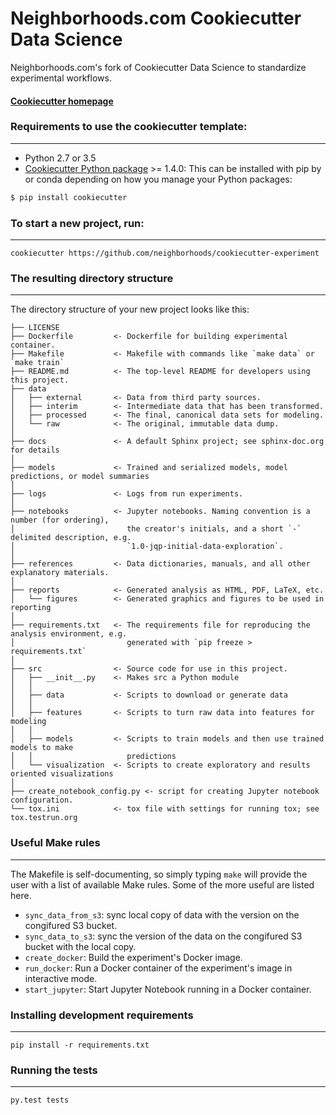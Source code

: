 # Neighborhoods.com Cookiecutter Data Science

Neighborhoods.com's fork of Cookiecutter Data Science to standardize experimental workflows.

#### [Cookiecutter homepage](http://drivendata.github.io/cookiecutter-data-science/)

### Requirements to use the cookiecutter template:
-----------
 - Python 2.7 or 3.5
 - [Cookiecutter Python package](http://cookiecutter.readthedocs.org/en/latest/installation.html) >= 1.4.0: This can be installed with pip by or conda depending on how you manage your Python packages:

``` bash
$ pip install cookiecutter
```

### To start a new project, run:
------------

    cookiecutter https://github.com/neighborhoods/cookiecutter-experiment

### The resulting directory structure
------------

The directory structure of your new project looks like this: 

```
├── LICENSE
├── Dockerfile         <- Dockerfile for building experimental container.
├── Makefile           <- Makefile with commands like `make data` or `make train`
├── README.md          <- The top-level README for developers using this project.
├── data
│   ├── external       <- Data from third party sources.
│   ├── interim        <- Intermediate data that has been transformed.
│   ├── processed      <- The final, canonical data sets for modeling.
│   └── raw            <- The original, immutable data dump.
│
├── docs               <- A default Sphinx project; see sphinx-doc.org for details
│
├── models             <- Trained and serialized models, model predictions, or model summaries
│
├── logs               <- Logs from run experiments.
│
├── notebooks          <- Jupyter notebooks. Naming convention is a number (for ordering),
│                         the creator's initials, and a short `-` delimited description, e.g.
│                         `1.0-jqp-initial-data-exploration`.
│
├── references         <- Data dictionaries, manuals, and all other explanatory materials.
│
├── reports            <- Generated analysis as HTML, PDF, LaTeX, etc.
│   └── figures        <- Generated graphics and figures to be used in reporting
│
├── requirements.txt   <- The requirements file for reproducing the analysis environment, e.g.
│                         generated with `pip freeze > requirements.txt`
│
├── src                <- Source code for use in this project.
│   ├── __init__.py    <- Makes src a Python module
│   │
│   ├── data           <- Scripts to download or generate data
│   │
│   ├── features       <- Scripts to turn raw data into features for modeling
│   │
│   ├── models         <- Scripts to train models and then use trained models to make
│   │                     predictions
│   └── visualization  <- Scripts to create exploratory and results oriented visualizations
│
├── create_notebook_config.py <- script for creating Jupyter notebook configuration.
└── tox.ini            <- tox file with settings for running tox; see tox.testrun.org
```

### Useful Make rules
------------

The Makefile is self-documenting, so simply typing `make` will provide the user with a list of
available Make rules. Some of the more useful are listed here.

* `sync_data_from_s3`: sync local copy of data with the version on the congifured S3 bucket.
* `sync_data_to_s3`: sync the version of the data on the congifured S3 bucket with the local copy.
* `create_docker`: Build the experiment's Docker image.
* `run_docker`: Run a Docker container of the experiment's image in interactive mode.
* `start_jupyter`: Start Jupyter Notebook running in a Docker container.

### Installing development requirements
------------

    pip install -r requirements.txt

### Running the tests
------------

    py.test tests
